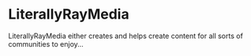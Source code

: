 # LiterallyRayMedia
LiterallyRayMedia either creates and helps create content for all sorts of communities to enjoy...
